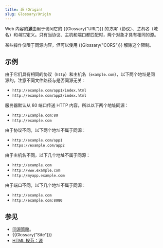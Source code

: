 ```yaml
---
title: 源（Origin）
slug: Glossary/Origin
---
```


Web 内容的**源**由用于访问它的 {{Glossary("URL")}} 的*方案*（协议）、*主机名*（域名）和*端口*定义。只有当协议、主机和端口都匹配时，两个对象才具有相同的源。

某些操作仅限于同源内容，但可以使用 {{Glossary("CORS")}} 解除这个限制。

## 示例

由于它们具有相同的协议（`http`）和主机名（`example.com`），以下两个地址是同源的。注意不同文件路径与是否同源无关：

- `http://example.com/app1/index.html`
- `http://example.com/app2/index.html`

服务器默认从 80 端口传送 HTTP 内容，所以以下两个地址同源：

- `http://Example.com:80`
- `http://example.com`

由于协议不同，以下两个地址不属于同源：

- `http://example.com/app1`
- `https://example.com/app2`

由于主机名不同，以下几个地址不属于同源：

- `http://example.com`
- `http://www.example.com`
- `http://myapp.example.com`

由于端口不同，以下几个地址不属于同源：

- `http://example.com`
- `http://example.com:8080`

## 参见

- [同源策略](/zh-CN/docs/Web/Security/Same-origin_policy)。
- {{Glossary("Site")}}
- [HTML 规范：源](https://html.spec.whatwg.org/multipage/origin.html#origin)
